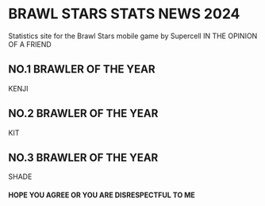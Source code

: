 # BRAWL STARS STATS NEWS 2024

Statistics site for the Brawl Stars mobile game by Supercell
IN THE OPINION OF A FRIEND


## NO.1 BRAWLER OF THE YEAR
KENJI
## NO.2 BRAWLER OF THE YEAR
KIT
## NO.3 BRAWLER OF THE YEAR
SHADE
#### HOPE YOU AGREE OR YOU ARE DISRESPECTFUL TO ME
